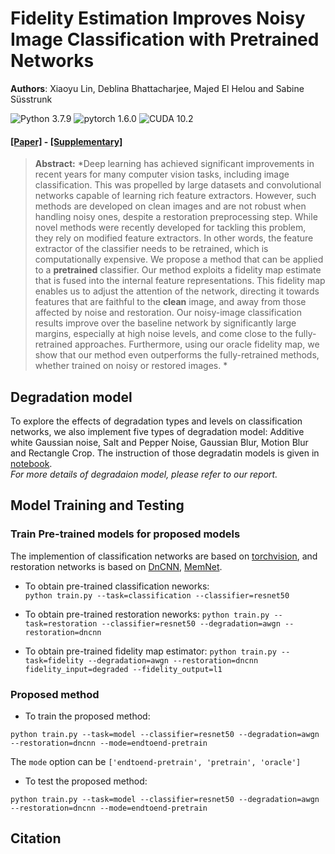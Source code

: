 # Fidelity Estimation Improves Noisy Image Classification with Pretrained Networks
**Authors**: Xiaoyu Lin, Deblina Bhattacharjee, Majed El Helou and Sabine Süsstrunk

![Python 3.7.9](https://img.shields.io/badge/python-3.7-blue.svg) ![pytorch 1.6.0](https://img.shields.io/badge/pytorch-1.6.0-orange.svg)
![CUDA 10.2](https://img.shields.io/badge/cuda-10.2-green.svg)


#### [[Paper]](https://github.com/IVRL/FG-NIC) - [[Supplementary]](https://github.com/IVRL/FG-NIC)


> **Abstract:** *Deep learning has achieved significant improvements in recent years for many computer vision tasks, including image classification. This was propelled by large datasets and convolutional networks capable of learning rich feature extractors. However, such methods are developed on clean images and are not robust when handling noisy ones, despite a restoration preprocessing step. While novel methods were recently developed for tackling this problem, they rely on modified feature extractors. In other words, the feature extractor of the classifier needs to be retrained, which is computationally expensive. We propose a method that can be applied to a **pretrained** classifier. Our method exploits a fidelity map estimate that is fused into the internal feature representations. This fidelity map enables us to adjust the attention of the network, directing it towards features that are faithful to the **clean** image, and away from those affected by noise and restoration. Our noisy-image classification results improve over the baseline network by significantly large margins, especially at high noise levels, and come close to the fully-retrained approaches. Furthermore, using our oracle fidelity map, we show that our method even outperforms the fully-retrained methods, whether trained on noisy or restored images. *
>

## Degradation model
To explore the effects of degradation types and levels on classification networks, we also implement five types of degradation model: Additive white Gaussian noise, Salt and Pepper Noise, Gaussian Blur, Motion Blur and Rectangle Crop. The instruction of those degradatin models is given in [notebook](synthetic_images.ipynb).  
*For more details of degradaion model, please refer to our report.*

## Model Training and Testing

### Train Pre-trained models for proposed models
The implemention of classification networks are based on [torchvision](https://pytorch.org/docs/stable/torchvision/models.html), and restoration networks is based on [DnCNN](https://github.com/cszn/KAIR), [MemNet](https://github.com/IVRL/DEU).
- To obtain pre-trained classification neworks:  
`python train.py --task=classification --classifier=resnet50`

- To obtain pre-trained restoration neworks:
`python train.py --task=restoration --classifier=resnet50 --degradation=awgn --restoration=dncnn`

- To obtain pre-trained fidelity map estimator:
`python train.py --task=fidelity --degradation=awgn --restoration=dncnn fidelity_input=degraded --fidelity_output=l1`

### Proposed method
- To train the proposed method:

`python train.py --task=model --classifier=resnet50 --degradation=awgn --restoration=dncnn --mode=endtoend-pretrain`

The `mode` option can be `['endtoend-pretrain', 'pretrain', 'oracle']`

- To test the proposed method:

`python train.py --task=model --classifier=resnet50 --degradation=awgn --restoration=dncnn --mode=endtoend-pretrain`


## Citation

```bibtex

```